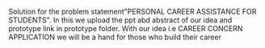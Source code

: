 
Solution for the problem statement"PERSONAL CAREER ASSISTANCE FOR STUDENTS". In this we upload the ppt abd abstract of our idea and prototype link in prototype folder.
With our idea i.e CAREER CONCERN APPLICATION we will be a hand for those who build their career
